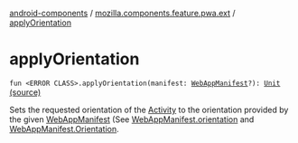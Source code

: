 [android-components](../index.md) / [mozilla.components.feature.pwa.ext](index.md) / [applyOrientation](./apply-orientation.md)

# applyOrientation

`fun <ERROR CLASS>.applyOrientation(manifest: `[`WebAppManifest`](../mozilla.components.concept.engine.manifest/-web-app-manifest/index.md)`?): `[`Unit`](https://kotlinlang.org/api/latest/jvm/stdlib/kotlin/-unit/index.html) [(source)](https://github.com/mozilla-mobile/android-components/blob/master/components/feature/pwa/src/main/java/mozilla/components/feature/pwa/ext/Activity.kt#L16)

Sets the requested orientation of the [Activity](#) to the orientation provided by the given [WebAppManifest](../mozilla.components.concept.engine.manifest/-web-app-manifest/index.md) (See
[WebAppManifest.orientation](../mozilla.components.concept.engine.manifest/-web-app-manifest/orientation.md) and [WebAppManifest.Orientation](../mozilla.components.concept.engine.manifest/-web-app-manifest/-orientation/index.md).

